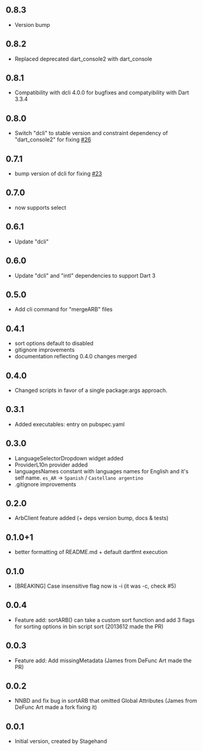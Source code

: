## 0.8.3
 - Version bump
 
## 0.8.2
 - Replaced deprecated dart_console2 with dart_console

## 0.8.1
 - Compatibility with dcli 4.0.0 for bugfixes and compatyibility with Dart 3.3.4

## 0.8.0
 - Switch "dcli" to stable version and constraint dependency of "dart_console2" for fixing [#26](https://github.com/Rodsevich/arb_utils/issues/26) 

## 0.7.1
 - bump version of dcli for fixing [#23](https://github.com/Rodsevich/arb_utils/issues/23)

## 0.7.0

- now supports select

## 0.6.1

- Update "dcli"

## 0.6.0

- Update "dcli" and "intl" dependencies to support Dart 3

## 0.5.0

- Add cli command for "mergeARB" files

## 0.4.1

- sort options default to disabled
- gitignore improvements
- documentation reflecting 0.4.0 changes merged

## 0.4.0

- Changed scripts in favor of a single package:args approach.

## 0.3.1

- Added executables: entry on pubspec.yaml

## 0.3.0

- LanguageSelectorDropdown widget added
- ProviderL10n provider added
- languagesNames constant with languages names for English and it's self name. `es_AR` -> `Spanish` / `Castellano argentino`
- .gitignore improvements

## 0.2.0

- ArbClient feature added (+ deps version bump, docs & tests)

## 0.1.0+1

- better formatting of README.md + default dartfmt execution

## 0.1.0

- [BREAKING] Case insensitive flag now is -i (it was -c, check #5)

## 0.0.4

- Feature add: sortARB() can take a custom sort function and add 3 flags for sorting options in bin script sort (2013612 made the PR)

## 0.0.3

- Feature add: Add missingMetadata (James from DeFunc Art made the PR)

## 0.0.2

- NNBD and fix bug in sortARB that omitted Global Attributes (James from DeFunc Art made a fork fixing it)

## 0.0.1

- Initial version, created by Stagehand

